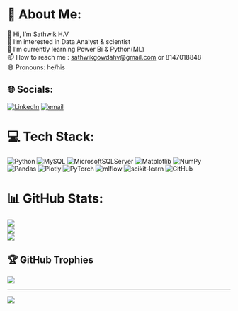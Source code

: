 # 💫 About Me:
👋 Hi, I’m Sathwik H.V<br>👀 I’m interested in Data Analyst & scientist<br>🌱 I’m currently learning Power Bi & Python(ML)<br>📫 How to reach me : sathwikgowdahv@gmail.com or 8147018848<br>😄 Pronouns: he/his


## 🌐 Socials:
[![LinkedIn](https://img.shields.io/badge/LinkedIn-%230077B5.svg?logo=linkedin&logoColor=white)](https://linkedin.com/in/www.linkedin.com/in/sathwik-gowda-h-v-016568349) [![email](https://img.shields.io/badge/Email-D14836?logo=gmail&logoColor=white)](mailto:sathwikgowdahv@gmail.com) 

# 💻 Tech Stack:
![Python](https://img.shields.io/badge/python-3670A0?style=for-the-badge&logo=python&logoColor=ffdd54) ![MySQL](https://img.shields.io/badge/mysql-4479A1.svg?style=for-the-badge&logo=mysql&logoColor=white) ![MicrosoftSQLServer](https://img.shields.io/badge/Microsoft%20SQL%20Server-CC2927?style=for-the-badge&logo=microsoft%20sql%20server&logoColor=white) ![Matplotlib](https://img.shields.io/badge/Matplotlib-%23ffffff.svg?style=for-the-badge&logo=Matplotlib&logoColor=black) ![NumPy](https://img.shields.io/badge/numpy-%23013243.svg?style=for-the-badge&logo=numpy&logoColor=white) ![Pandas](https://img.shields.io/badge/pandas-%23150458.svg?style=for-the-badge&logo=pandas&logoColor=white) ![Plotly](https://img.shields.io/badge/Plotly-%233F4F75.svg?style=for-the-badge&logo=plotly&logoColor=white) ![PyTorch](https://img.shields.io/badge/PyTorch-%23EE4C2C.svg?style=for-the-badge&logo=PyTorch&logoColor=white) ![mlflow](https://img.shields.io/badge/mlflow-%23d9ead3.svg?style=for-the-badge&logo=numpy&logoColor=blue) ![scikit-learn](https://img.shields.io/badge/scikit--learn-%23F7931E.svg?style=for-the-badge&logo=scikit-learn&logoColor=white) ![GitHub](https://img.shields.io/badge/github-%23121011.svg?style=for-the-badge&logo=github&logoColor=white)
# 📊 GitHub Stats:
![](https://github-readme-stats.vercel.app/api?username=SathwikInsights&theme=dark&hide_border=false&include_all_commits=false&count_private=false)<br/>
![](https://nirzak-streak-stats.vercel.app/?user=SathwikInsights&theme=dark&hide_border=false)<br/>
![](https://github-readme-stats.vercel.app/api/top-langs/?username=SathwikInsights&theme=dark&hide_border=false&include_all_commits=false&count_private=false&layout=compact)

## 🏆 GitHub Trophies
![](https://github-profile-trophy.vercel.app/?username=SathwikInsights&theme=radical&no-frame=false&no-bg=true&margin-w=4)

---
[![](https://visitcount.itsvg.in/api?id=SathwikInsights&icon=0&color=0)](https://visitcount.itsvg.in)

<!-- Proudly created with GPRM ( https://gprm.itsvg.in ) -->